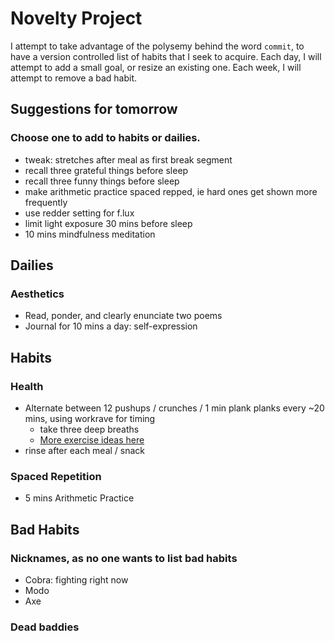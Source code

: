 # Novelty Project
I attempt to take advantage of the polysemy behind the word `commit`, to have a version controlled list of habits that I seek to acquire. Each day, I will attempt to add a small goal, or resize an existing one. Each week, I will attempt to remove a bad habit. 

## Suggestions for tomorrow
### Choose one to add to habits or dailies.
* tweak: stretches after meal as first break segment
* recall three grateful things before sleep
* recall three funny things before sleep 
* make arithmetic practice spaced repped, ie hard ones get shown more frequently
* use redder setting for f.lux
* limit light exposure 30 mins before sleep
* 10 mins mindfulness meditation

## Dailies
### Aesthetics
* Read, ponder, and clearly enunciate two poems
* Journal for 10 mins a day: self-expression

## Habits
### Health
* Alternate between 12 pushups / crunches / 1 min plank planks every ~20 mins, using workrave for timing
   + take three deep breaths
   + [More exercise ideas here](http://www.fitnessmagazine.com/workout/exercise-ball/best-stability-ball-exercises/)
* rinse after each meal / snack

### Spaced Repetition
* 5 mins Arithmetic Practice

## Bad Habits
### Nicknames, as no one wants to list bad habits
* Cobra: fighting right now
* Modo
* Axe

### Dead baddies

